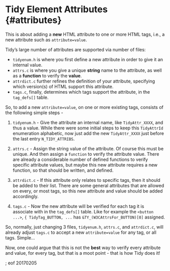 # Tidy Element Attributes {#attributes}

This is about adding a **new** HTML attribute to one or more HTML tags, i.e., a new attribute such as `attribute=value`.

Tidy’s large number of attributes are supported via number of files:

  - `tidyenum.h` is where you first define a new attribute in order to give it an internal value.
  - `attrs.c` is where you give a unique **string** name to the attribute, as well as a **function** to verify the **value**.
  - `attrdict.c` further refines the definition of your attribute, specifying which version(s) of HTML support this attribute.
  - `tags.c`, finally, determines which tags support the attribute, in the `tag_defs[]` table.

So, to add a new `attribute=value`, on one or more existing tags, consists of the following simple steps -

 1. `tidyenum.h` - Give the attribute an internal name, like `TidyAttr_XXXX`, and thus a value. While there were some initial steps to keep this `TidyAttrId` enumeration alphabetic, now just add the new `TidyAttr_XXXX` just before the last entry `N_TIDY_ATTRIBS`.

 2. `attrs.c` - Assign the string value of the attribute. Of course this must be unique. And then assign a `function` to verify the attribute value. There are already a considerable number of defined functions to verify specific attribute values, but maybe this new attribute requires a new function, so that should be written, and defined.
 
 3. `attrdict.c` - If this attribute only relates to specific tags, then it should be added to their list. There are some general attributes that are allowed on every, or most tags, so this new attribute and value should be added accordingly.
 
 4. `tags.c` - Now the new attribute will be verified for each tag it is associate with in the `tag_defs[]` table. Like for example the `<button ...>`, `{ TidyTag_BUTTON, ...` has `&TY_(W3CAttrsFor_BUTTON)[0]` assigned.

So, normally, just changing 3 files, `tidyenum.h`, `attrs.c`, and `attrdict.c`, will already adjust `tags.c` to accept a new `attribute=value` for any tag, or all tags. Simple...

Now, one could argue that this is not the **best** way to verify every attribute and value, for every tag, but that is a moot point - that is how Tidy does it!

; eof 20170205
